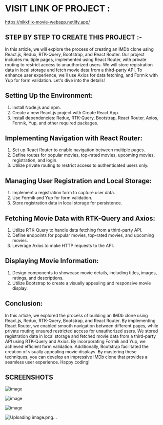 # VISIT LINK OF PROJECT :
https://nikkflix-movie-webapp.netlify.app/
    
## STEP BY STEP TO CREATE THIS PROJECT :-
In this article, we will explore the process of creating an IMDb clone using React.js, Redux, RTK-Query, Bootstrap, and React Router. Our project includes multiple pages, implemented using React Router, with private routing to restrict access to unauthorized users. We will store registration data in local storage and fetch movie data from a third-party API. To enhance user experience, we'll use Axios for data fetching, and Formik with Yup for form validation. Let's dive into the details!

## Setting Up the Environment:
1. Install Node.js and npm.
2. Create a new React.js project with Create React App.
3. Install dependencies: Redux, RTK-Query, Bootstrap, React Router, Axios, Formik, Yup, and other required packages.

## Implementing Navigation with React Router:
1. Set up React Router to enable navigation between multiple pages.
2. Define routes for popular movies, top-rated movies, upcoming movies, registration, and login.
3. Utilize private routing to restrict access to authenticated users only.

## Managing User Registration and Local Storage:
1. Implement a registration form to capture user data.
2. Use Formik and Yup for form validation.
3. Store registration data in local storage for persistence.

## Fetching Movie Data with RTK-Query and Axios:
1. Utilize RTK-Query to handle data fetching from a third-party API.
2. Define endpoints for popular movies, top-rated movies, and upcoming movies.
3. Leverage Axios to make HTTP requests to the API.

## Displaying Movie Information:
1. Design components to showcase movie details, including titles, images, ratings, and descriptions.
2. Utilize Bootstrap to create a visually appealing and responsive movie display.

## Conclusion:
In this article, we explored the process of building an IMDb clone using React.js, Redux, RTK-Query, Bootstrap, and React Router. By implementing React Router, we enabled smooth navigation between different pages, while private routing ensured restricted access for unauthorized users. We stored registration data in local storage and fetched movie data from a third-party API using RTK-Query and Axios. By incorporating Formik and Yup, we achieved efficient form validation. Additionally, Bootstrap facilitated the creation of visually appealing movie displays. By mastering these techniques, you can develop an impressive IMDb clone that provides a seamless user experience. Happy coding!

## SCREENSHOTS

![image](https://github.com/Nikeshjaiswal55/IMDb-clone/assets/108169238/641e5ff8-89c1-4128-b87d-cf83d039a3f8)


![image](https://github.com/Nikeshjaiswal55/IMDb-clone/assets/108169238/53336574-3dfd-4582-ba9d-d0b620f45eea)


![image](https://github.com/Nikeshjaiswal55/IMDb-clone/assets/108169238/003b25a1-6f38-40eb-94f6-55a6e39936a4)


![Uploading image.png…]()

